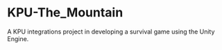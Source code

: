 # KPU-The_Mountain
A KPU integrations project in developing a survival game using the Unity Engine.
